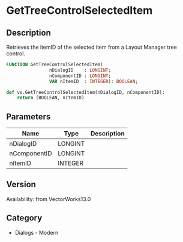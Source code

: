 # GetTreeControlSelectedItem

## Description
Retrieves the itemID of the selected item from a Layout Manager tree control.

```pascal
FUNCTION GetTreeControlSelectedItem(
				nDialogID    : LONGINT;
				nComponentID : LONGINT;
				VAR nItemID  : INTEGER): BOOLEAN;
```

```python
def vs.GetTreeControlSelectedItem(nDialogID, nComponentID):
    return (BOOLEAN, nItemID)
```

## Parameters
|Name|Type|Description|
|---|---|---|
|nDialogID|LONGINT|   |
|nComponentID|LONGINT|   |
|nItemID|INTEGER|   |

## Version
Availability: from VectorWorks13.0

## Category
* Dialogs - Modern

